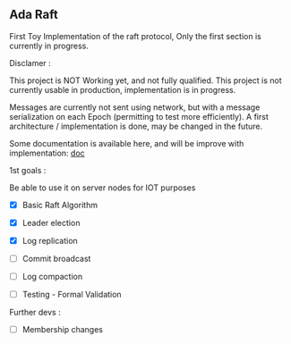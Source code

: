 Ada Raft
---------

First Toy Implementation of the raft protocol, 
Only the first section is currently in progress.

Disclamer :

This project is NOT Working yet, and not fully qualified.
This project is not currently usable in production, 
implementation is in progress.


Messages are currently not sent using network, but with a message serialization on each Epoch (permitting to test more efficiently).
A first architecture / implementation is done, may be changed in the future.

Some documentation is available here, and will be improve with implementation: [doc](doc)

1st goals :

Be able to use it on server nodes for IOT purposes

- [X] Basic Raft Algorithm
- [X] Leader election
- [X] Log replication
- [ ] Commit broadcast
- [ ] Log compaction
- [ ] Testing - Formal Validation


Further devs :

- [ ] Membership changes
